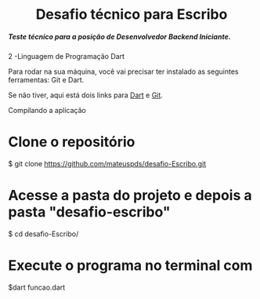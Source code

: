 <h1 align="center"> Desafio técnico para Escribo </h1>

<h5>Teste técnico para a posição de Desenvolvedor Backend Iniciante.</h5>

<p>2 -Linguagem de Programação Dart</p>
Para rodar na sua máquina, você vai precisar ter instalado as seguintes ferramentas: Git e Dart.

<p>Se não tiver, aqui está dois links para <a href="https://dart.dev/get-dart">Dart</a> e <a href="https://git-scm.com/downloads">Git</a>.</p>


Compilando  a aplicação
# Clone o repositório
$ git clone https://github.com/mateuspds/desafio-Escribo.git

# Acesse a pasta do projeto e depois a pasta "desafio-escribo"
$ cd desafio-Escribo/

# Execute o programa no terminal com 
$dart funcao.dart 

